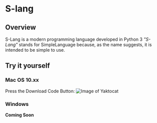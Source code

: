 # S-lang

## Overview
S-Lang is a modern programming language developed in Python 3 
*"S-Lang"* stands for SimpleLanguage because, as the name suggests, it is intended to be simple to use.

## Try it yourself

### Mac OS 10.xx
Press the Download Code Button:
![Image of Yaktocat](https://cdn.discordapp.com/attachments/720624565012922469/742200530650005625/Point_to_code.png)

### Windows
**Coming Soon**
